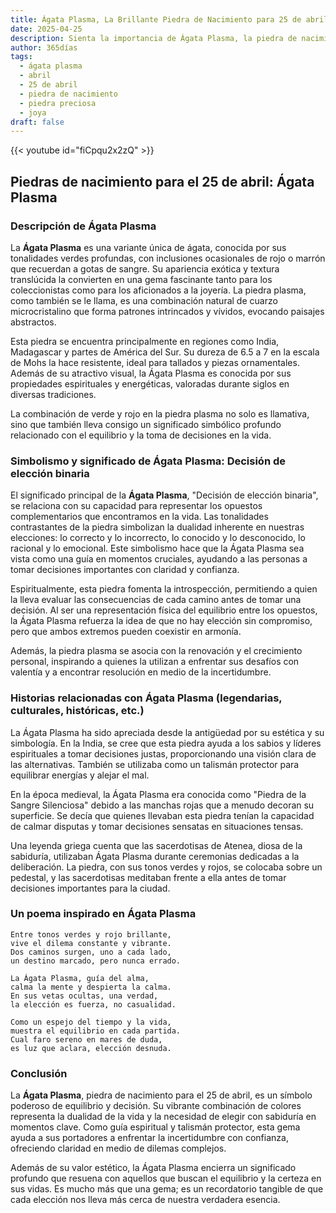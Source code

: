 ```yaml
---
title: Ágata Plasma, La Brillante Piedra de Nacimiento para 25 de abril
date: 2025-04-25
description: Sienta la importancia de Ágata Plasma, la piedra de nacimiento de 25 de abril que simboliza Decisión de elección binaria. Deje que su belleza y significado iluminen su día.
author: 365días
tags:
  - ágata plasma
  - abril
  - 25 de abril
  - piedra de nacimiento
  - piedra preciosa
  - joya
draft: false
---
```


{{< youtube id="fiCpqu2x2zQ" >}}

## Piedras de nacimiento para el 25 de abril: Ágata Plasma

### Descripción de Ágata Plasma

La **Ágata Plasma** es una variante única de ágata, conocida por sus tonalidades verdes profundas, con inclusiones ocasionales de rojo o marrón que recuerdan a gotas de sangre. Su apariencia exótica y textura translúcida la convierten en una gema fascinante tanto para los coleccionistas como para los aficionados a la joyería. La piedra plasma, como también se le llama, es una combinación natural de cuarzo microcristalino que forma patrones intrincados y vívidos, evocando paisajes abstractos.

Esta piedra se encuentra principalmente en regiones como India, Madagascar y partes de América del Sur. Su dureza de 6.5 a 7 en la escala de Mohs la hace resistente, ideal para tallados y piezas ornamentales. Además de su atractivo visual, la Ágata Plasma es conocida por sus propiedades espirituales y energéticas, valoradas durante siglos en diversas tradiciones.

La combinación de verde y rojo en la piedra plasma no solo es llamativa, sino que también lleva consigo un significado simbólico profundo relacionado con el equilibrio y la toma de decisiones en la vida.

### Simbolismo y significado de Ágata Plasma: Decisión de elección binaria

El significado principal de la **Ágata Plasma**, "Decisión de elección binaria", se relaciona con su capacidad para representar los opuestos complementarios que encontramos en la vida. Las tonalidades contrastantes de la piedra simbolizan la dualidad inherente en nuestras elecciones: lo correcto y lo incorrecto, lo conocido y lo desconocido, lo racional y lo emocional. Este simbolismo hace que la Ágata Plasma sea vista como una guía en momentos cruciales, ayudando a las personas a tomar decisiones importantes con claridad y confianza.

Espiritualmente, esta piedra fomenta la introspección, permitiendo a quien la lleva evaluar las consecuencias de cada camino antes de tomar una decisión. Al ser una representación física del equilibrio entre los opuestos, la Ágata Plasma refuerza la idea de que no hay elección sin compromiso, pero que ambos extremos pueden coexistir en armonía.

Además, la piedra plasma se asocia con la renovación y el crecimiento personal, inspirando a quienes la utilizan a enfrentar sus desafíos con valentía y a encontrar resolución en medio de la incertidumbre.

### Historias relacionadas con Ágata Plasma (legendarias, culturales, históricas, etc.)

La Ágata Plasma ha sido apreciada desde la antigüedad por su estética y su simbología. En la India, se cree que esta piedra ayuda a los sabios y líderes espirituales a tomar decisiones justas, proporcionando una visión clara de las alternativas. También se utilizaba como un talismán protector para equilibrar energías y alejar el mal.

En la época medieval, la Ágata Plasma era conocida como "Piedra de la Sangre Silenciosa" debido a las manchas rojas que a menudo decoran su superficie. Se decía que quienes llevaban esta piedra tenían la capacidad de calmar disputas y tomar decisiones sensatas en situaciones tensas.

Una leyenda griega cuenta que las sacerdotisas de Atenea, diosa de la sabiduría, utilizaban Ágata Plasma durante ceremonias dedicadas a la deliberación. La piedra, con sus tonos verdes y rojos, se colocaba sobre un pedestal, y las sacerdotisas meditaban frente a ella antes de tomar decisiones importantes para la ciudad.

### Un poema inspirado en Ágata Plasma

```
Entre tonos verdes y rojo brillante,  
vive el dilema constante y vibrante.  
Dos caminos surgen, uno a cada lado,  
un destino marcado, pero nunca errado.  

La Ágata Plasma, guía del alma,  
calma la mente y despierta la calma.  
En sus vetas ocultas, una verdad,  
la elección es fuerza, no casualidad.  

Como un espejo del tiempo y la vida,  
muestra el equilibrio en cada partida.  
Cual faro sereno en mares de duda,  
es luz que aclara, elección desnuda.  
```

### Conclusión

La **Ágata Plasma**, piedra de nacimiento para el 25 de abril, es un símbolo poderoso de equilibrio y decisión. Su vibrante combinación de colores representa la dualidad de la vida y la necesidad de elegir con sabiduría en momentos clave. Como guía espiritual y talismán protector, esta gema ayuda a sus portadores a enfrentar la incertidumbre con confianza, ofreciendo claridad en medio de dilemas complejos.

Además de su valor estético, la Ágata Plasma encierra un significado profundo que resuena con aquellos que buscan el equilibrio y la certeza en sus vidas. Es mucho más que una gema; es un recordatorio tangible de que cada elección nos lleva más cerca de nuestra verdadera esencia.